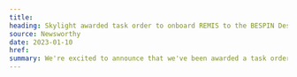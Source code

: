 ```yaml
---
title:
heading: Skylight awarded task order to onboard REMIS to the BESPIN Design Studio platform
source: Newsworthy
date: 2023-01-10
href:
summary: We're excited to announce that we've been awarded a task order by the U.S. Air Force, under the BESPIN Design Studio SBIR Phase III IDIQ, to onboard the Reliability and Maintenance Information System (REMIS) product team to the BESPIN Design Studio platform. Through this platform, REMIS will gain access to a suite of tools for delivering better user experiences, including <a href="https://skylight.digital/work/experience/usaf-bespin-design-system/">modern design systems</a>.
---
```

